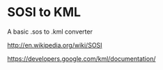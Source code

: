 SOSI to KML
===========

A basic .sos to .kml converter 

http://en.wikipedia.org/wiki/SOSI

https://developers.google.com/kml/documentation/
